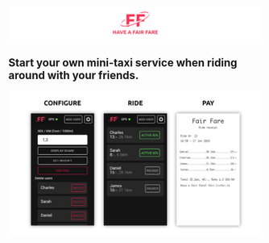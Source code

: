 ![Header](img/readme_header.png)


## Start your own mini-taxi service when riding around with your friends.

![Pic](img/readme_pic.png)
